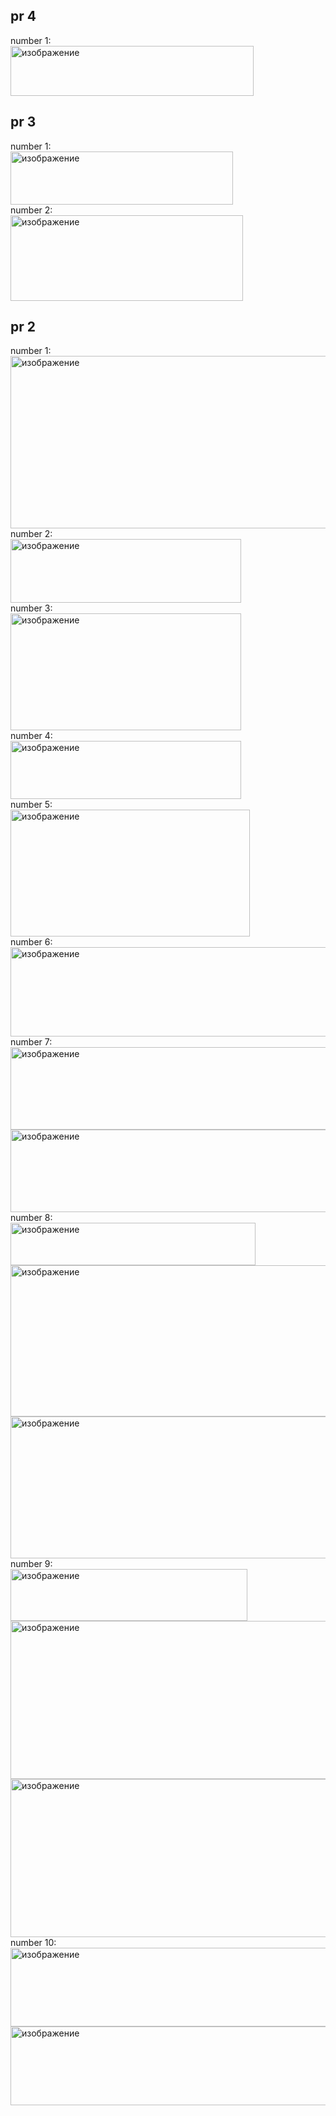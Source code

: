 ##     pr 4      
number 1:  
<img width="389" height="80" alt="изображение" src="https://github.com/user-attachments/assets/2f344133-2108-4285-8014-5c8d00cc3615" />  

##     pr 3      
number 1:  
<img width="356" height="85" alt="изображение" src="https://github.com/user-attachments/assets/dd125c63-cad5-48e3-b658-d8659769c8ed" />  
number 2:  
<img width="372" height="137" alt="изображение" src="https://github.com/user-attachments/assets/c8c95981-a4a5-4816-ba6a-882cedf49d0c" />    

##     pr 2  
number 1:  
<img width="1210" height="276" alt="изображение" src="https://github.com/user-attachments/assets/ec11a0e2-048a-4d76-8ab0-30df029ab252" />  
number 2:  
<img width="369" height="102" alt="изображение" src="https://github.com/user-attachments/assets/796b081e-61fd-4847-a663-fa719182525c" />  
number 3:  
<img width="369" height="187" alt="изображение" src="https://github.com/user-attachments/assets/c22f967f-b47b-4d2a-9fe3-0d6cbcaa6a09" />  
number 4:  
<img width="369" height="93" alt="изображение" src="https://github.com/user-attachments/assets/381fd4e2-b703-42a6-b391-9ecacd8d71bc" />  
number 5:  
<img width="383" height="203" alt="изображение" src="https://github.com/user-attachments/assets/a22e337a-f572-429e-b960-ce84a3f43dcc" />  
number 6:  
<img width="569" height="143" alt="изображение" src="https://github.com/user-attachments/assets/7e5ef7e9-d7b9-4de2-860e-9d97fc3bd696" />  
number 7:  
<img width="962" height="132" alt="изображение" src="https://github.com/user-attachments/assets/6278f320-d4d5-43a2-a49c-174869295648" />  
<img width="962" height="132" alt="изображение" src="https://github.com/user-attachments/assets/12aa1ff3-2176-4341-8577-b73cec1fc1fb" />  
number 8:  
<img width="392" height="68" alt="изображение" src="https://github.com/user-attachments/assets/7f5a7918-c94e-4955-8886-e3385911f834" />  
<img width="1191" height="242" alt="изображение" src="https://github.com/user-attachments/assets/8cce08a9-69c9-4ab4-9cb2-c1e6c5efa817" />  
<img width="1118" height="227" alt="изображение" src="https://github.com/user-attachments/assets/b54df965-28ce-4e68-9b9b-bc61dfa3e388" />  
number 9:  
<img width="379" height="83" alt="изображение" src="https://github.com/user-attachments/assets/7915880b-144a-4a0d-a8d0-60b3217bdc46" /> 
<img width="963" height="253" alt="изображение" src="https://github.com/user-attachments/assets/672f1858-25ec-4735-8fa8-e3e2acee34bc" />  
<img width="963" height="253" alt="изображение" src="https://github.com/user-attachments/assets/409c8c0b-1aa3-4dbf-877b-ad9fec2e2b05" />  
number 10:  
<img width="957" height="126" alt="изображение" src="https://github.com/user-attachments/assets/cfd6f178-99b2-4c04-922f-04559d3455ae" />  
<img width="957" height="126" alt="изображение" src="https://github.com/user-attachments/assets/3d8a73e4-9a49-4982-a2cd-87717c77fc09" />  










